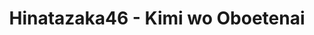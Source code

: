 ---
layout: videojs
title: Hinatazaka46 - Kimi wo Oboetenai
category: mv
description: >+
    Director: Nakada Minori
    
    Choreographer: Kosuke
    
    Producer: Hashimoto Hiroto, Kuribayashi Yujo
    
    Production: isai Inc.

    Translation by @sasori39883522
id: bRUOmjBPKA5O
lang: en
subtitles: Hinatazaka46 - Kimi wo Oboetenai.en.vtt
video_url: https://youtu.be/w236wAYPYTM
thumbnail: https://i.ytimg.com/vi/w236wAYPYTM/maxresdefault.jpg
plink: https://hinatacampaign.github.io/kimi-wo-oboetenai.html
upload_date: 2024-09-02
---